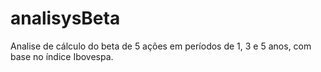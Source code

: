 # analisysBeta
Analise de cálculo do beta de 5 ações em períodos de 1, 3 e 5 anos, com base no índice Ibovespa. 
